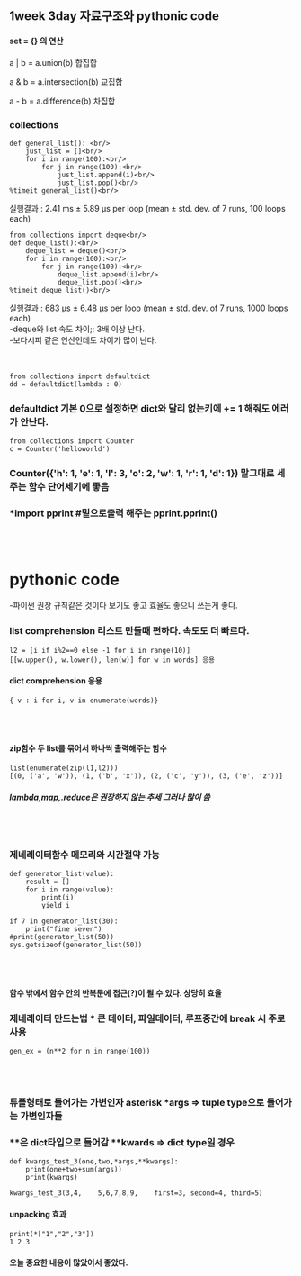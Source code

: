 ## 1week 3day 자료구조와 pythonic code

#### set = {}  의 연산

  a | b = a.union(b)  합집합

  a & b = a.intersection(b) 교집합

  a - b = a.difference(b) 차집합


### collections 

    def general_list(): <br/>
        just_list = []<br/>
        for i in range(100):<br/>
            for j in range(100):<br/>
                just_list.append(i)<br/>
                just_list.pop()<br/>
    %timeit general_list()<br/>
  
  실행결과 : 2.41 ms ± 5.89 µs per loop (mean ± std. dev. of 7 runs, 100 loops each)<br/>

    from collections import deque<br/>
    def deque_list():<br/>
        deque_list = deque()<br/>
        for i in range(100):<br/>
            for j in range(100):<br/>
                deque_list.append(i)<br/>
                deque_list.pop()<br/>
    %timeit deque_list()<br/>

  실행결과 : 683 µs ± 6.48 µs per loop (mean ± std. dev. of 7 runs, 1000 loops each)<br/>
-deque와 list 속도 차이;; 3배 이상 난다.<br/>
-보다시피 같은 연산인데도 차이가 많이 난다. 
<br/><br/><br/>

    from collections import defaultdict
    dd = defaultdict(lambda : 0)
### defaultdict 기본 0으로 설정하면 dict와 달리 없는키에 += 1 해줘도 에러가 안난다.

    from collections import Counter
    c = Counter('helloworld')
### Counter({'h': 1, 'e': 1, 'l': 3, 'o': 2, 'w': 1, 'r': 1, 'd': 1}) 말그대로 세주는 함수 단어세기에 좋음

### *import pprint  #밑으로출력 해주는 pprint.pprint()

<br/><br/>
# pythonic code
-파이썬 권장 규칙같은 것이다 보기도 좋고 효율도 좋으니 쓰는게 좋다.
 
### list comprehension 리스트 만들때 편하다. 속도도 더 빠르다.
    l2 = [i if i%2==0 else -1 for i in range(10)] 
    [[w.upper(), w.lower(), len(w)] for w in words] 응용

#### dict comprehension 응용
    { v : i for i, v in enumerate(words)} 
 <br/><br/> 
#### zip함수 두 list를 묶어서 하나씩 출력해주는 함수
    list(enumerate(zip(l1,l2)))
    [(0, ('a', 'w')), (1, ('b', 'x')), (2, ('c', 'y')), (3, ('e', 'z'))]
  
##### lambda,map,.reduce은 권장하지 않는 추세 그러나 많이 씀
<br/><br/>
### 제네레이터함수 메모리와 시간절약 가능
    def generator_list(value):
        result = []
        for i in range(value):
            print(i)
            yield i

    if 7 in generator_list(30):
        print("fine seven")
    #print(generator_list(50))
    sys.getsizeof(generator_list(50))
<br/><br/>
#### 함수 밖에서 함수 안의 반복문에 접근(?)이 될 수 있다. 상당히 효율

### 제네레이터 만드는법 * 큰 데이터, 파일데이터, 루프중간에 break 시 주로 사용
    gen_ex = (n**2 for n in range(100)) 
  <br/><br/>
### 튜플형태로 들어가는 가변인자 asterisk   *args    => tuple type으로 들어가는 가변인자들
### **은 dict타입으로 들어감                **kwards => dict type일 경우

    def kwargs_test_3(one,two,*args,**kwargs): 
        print(one+two+sum(args))
        print(kwargs)                    

    kwargs_test_3(3,4,    5,6,7,8,9,    first=3, second=4, third=5)

#### unpacking 효과
    print(*["1","2","3"])
    1 2 3
  
  
#### 오늘 중요한 내용이  많았어서 좋았다.
